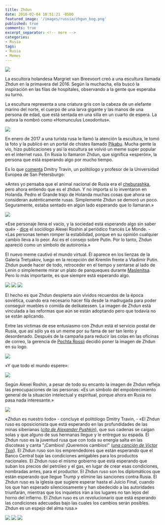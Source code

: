 ```yaml
---
title: Zhdun
date: 2018-02-04 10:51:21 -0500
featured_image: '/images/russia/zhgun_bog.png'
published: true
comments: true
excerpt_separator: <!-- more -->
categories:
- Rusia
tags:
- Rusia
- Memes
---
```


![](/images/russia/zhdun.jpg)

La escultora holandesa Margriet van Breevoort creó a una escultura llamada Zhdun en la primavera del 2016. Según la muchacha, ella buscó la inspiración en las filas de hospitales, observando a la gente que esperaba su turno.

La escultura representa a una criatura gris con la cabeza de un elefante marino del norte, el cuerpo de una larva gigante y las manos de una persona de edad, que está sentada en una silla en un cuarto de espera. La autora la nombró como «Homunculus Loxodontus».

<!-- more -->

![](/images/russia/zhgun_bog.png)

En enero de 2017 a una turista rusa le llamó la atención la escultura, le tomó la foto y la publicó en un portal de chistes llamado [Pikabu](https://pikabu.ru/). Mucha gente la vio, hizo publicaciones y así la escultura se volvió un meme super popular en el internet ruso. En Rusia lo llamaron Zhdun, que significa «esperón», la persona que está esperando algo por mucho tiempo.

Es lo que [comenta](https://www.vedomosti.ru/opinion/articles/2017/02/09/676764-zhdun) Dmitry Travin, un politólogo y profesor de la Universidad Europea de San Petersburgo:

«Antes yo pensaba que el animal nacional de Rusia era el [cheburashka](https://es.wikipedia.org/wiki/Cheburashka), pero ahora entiendo que es el zhdun. Y no importa si lo inventaron en Holanda. Pedro el Grande trajo de Holanda muchas cosas que ahora se consideran auténticamente rusas. Simplemente Zhdun se demoró un poco. Seguramente, estaba sentado en algún lado esperando que lo llamaran.»

![](/images/russia/zhdun_02.jpg)

«Ese personaje llena el vacío, y la sociedad está esperando algo sin saber qué» - [dice](http://inosmi.ru/social/20170302/238813710.html) el sociólogo Alexei Roshin al periódico francés Le Monde. - «Las personas temen romper la estabilidad, porque en su opinión cualquier cambio lleva a lo peor. Así es el consejo sobre Putin. Por lo tanto, Zhdun apareció como un símbolo de autoironía.»

El nuevo meme cautivó el mundo virtual. Él aparece en los lienzas de la Galería Tretyakov, luego en la recepción del Kremlin frente a Vladimir Putin. Zhdun puede hacer de todo, retroceder en el tiempo y sentarse al lado de Lenin o simplemente mirar un plato de panqueques durante [Maslenitsa](https://es.wikipedia.org/wiki/Maslenitsa). Pero lo más importante, es que siempre está esperando algo.

<div class="gallery" data-columns="1">
	<img src="/images/russia/zhgun_putin.jpg">
	<img src="/images/russia/zhdun_01.jpg">
    <img src="/images/russia/zhdun_04.jpg">
</div>

El hecho es que Zhdun despierta aún vívidos recuerdos de la época soviética, cuando era necesario hacer fila desde la madrugada para poder conseguir muebles o comida de delikatessen. La imagen de Zhdun está vinculada a las reformas que aún se están adoptando pero que todavía no se están aplicando.

Entre las víctimas de ese entusiasmo con Zhdun está el servicio postal de Rusia, que así sólo ya es un meme por su fama de ser tan lento y desordenado. Después de la campaña para reducir las colas en las oficinas de correo, la gerencia de [Pochta Rossii](https://en.wikipedia.org/wiki/Russian_Post) decidió poner la imagen de Zhdun en su logo.

![](/images/russia/zhdun_pochta.jpg)

«Y que todo el mundo espere»:

![](/images/russia/zhdun_pochta2.png)

Según Alexei Roshin, a pesar de todo su encanto la imagen de Zhdun refleja las preocupaciones de las personas: «Es un símbolo del empobrecimiento general de la situación intelectual y espiritual, porque ahora en Rusia no pasa nada interesante.»

![](/images/russia/zhdun_peremen.jpg)

«Zhdun es nuestro todo» - concluye el politólogo Dmitry Travin, - «El Zhdun ruso es oposicionista que está esperando en las profundidades de las minas siberianas (*[cita de Alexander Pushkin](http://lyricstranslate.com/es/%D0%B2%D0%BE-%D0%B3%D0%BB%D1%83%D0%B1%D0%B8%D0%BD%D0%B5-%D1%81%D0%B8%D0%B1%D0%B8%D1%80%D1%81%D0%BA%D0%B8%D1%85-%D1%80%D1%83%D0%B4-depth-siberian-mines.html)*), que sus cadenas se caigan solas y que alguno de sus hermanas llegue y le entregue su espada. El Zhdun ruso es la juventud rusa que con toda su energía salta en las discoteas y canta "¡Cambios! ¡Queremos cambios!" (*[una canción de Victor Tsoi](https://losrelatosdelayer.blogspot.com.co/2015/03/kino-cambios-peremen.html)*). El Zhdun ruso son los emprendedores que están esperando que el Banco Central baje las condiciones amigables para los productos nacionales. El Zhdun ruso el mismo gobierno que está esperando que suban los precios del petróleo y el gas, en lugar de crear esas condiciones, nombradas antes, para el productor. El Zhdun ruso son los diplomáticos que están esperando que llegue Trump y elimine las sanciones contra Rusia. El Zhdun ruso es la iglesia que sugiere esperar hasta el Juicio Final, cuando los que han esperado silenciosamente y han obedecido a las autoridades triunfarán, mientras que los inquietos irán a los lugares no tan lejos del horno del infierno. El Zhdun ruso es un revolucionario que está esperando las condiciones adecuadas bajo las cuales los cambios serán posibles. Zhdun es un espejo del alma rusa.»

<div class="gallery" data-columns="1">
	<img src="/images/russia/zhdun_05.jpg">
	<img src="/images/russia/zhdun_06.jpg">
    <img src="/images/russia/zhdun_07.jpg">
</div>